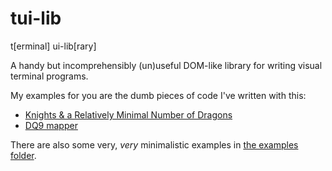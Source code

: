 # tui-lib

t[erminal] ui-lib[rary]

A handy but incomprehensibly (un)useful DOM-like library for writing visual terminal programs.

My examples for you are the dumb pieces of code I've written with this:

* [Knights & a Relatively Minimal Number of Dragons](https://github.com/towerofnix/KAaRMNoD/)
* [DQ9 mapper](https://github.com/towerofnix/dq9-mapper)

There are also some very, *very* minimalistic examples in [the examples folder](https://github.com/towerofnix/ui-lib/tree/master/examples).
